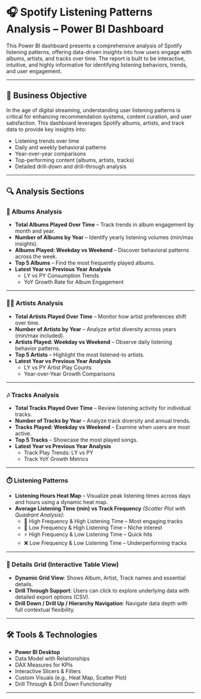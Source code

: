 # 🎧 Spotify Listening Patterns Analysis – Power BI Dashboard

This Power BI dashboard presents a comprehensive analysis of Spotify listening patterns, offering data-driven insights into how users engage with albums, artists, and tracks over time. The report is built to be interactive, intuitive, and highly informative for identifying listening behaviors, trends, and user engagement.

---

## 📌 Business Objective

In the age of digital streaming, understanding user listening patterns is critical for enhancing recommendation systems, content curation, and user satisfaction. This dashboard leverages Spotify albums, artists, and track data to provide key insights into:

- Listening trends over time
- Daily and weekly behavioral patterns
- Year-over-year comparisons
- Top-performing content (albums, artists, tracks)
- Detailed drill-down and drill-through analysis

---

## 🔍 Analysis Sections

### 🎵 Albums Analysis

- **Total Albums Played Over Time** – Track trends in album engagement by month and year.
- **Number of Albums by Year** – Identify yearly listening volumes (min/max insights).
- **Albums Played: Weekday vs Weekend** – Discover behavioral patterns across the week.
- **Top 5 Albums** – Find the most frequently played albums.
- **Latest Year vs Previous Year Analysis**
  - LY vs PY Consumption Trends
  - YoY Growth Rate for Album Engagement

---

### 👩‍🎤 Artists Analysis

- **Total Artists Played Over Time** – Monitor how artist preferences shift over time.
- **Number of Artists by Year** – Analyze artist diversity across years (min/max included).
- **Artists Played: Weekday vs Weekend** – Observe daily listening behavior patterns.
- **Top 5 Artists** – Highlight the most listened-to artists.
- **Latest Year vs Previous Year Analysis**
  - LY vs PY Artist Play Counts
  - Year-over-Year Growth Comparisons

---

### 🎶 Tracks Analysis

- **Total Tracks Played Over Time** – Review listening activity for individual tracks.
- **Number of Tracks by Year** – Analyze track diversity and annual trends.
- **Tracks Played: Weekday vs Weekend** – Examine when users are most active.
- **Top 5 Tracks** – Showcase the most played songs.
- **Latest Year vs Previous Year Analysis**
  - Track Play Trends: LY vs PY
  - Track YoY Growth Metrics

---

### ⏱️ Listening Patterns

- **Listening Hours Heat Map** – Visualize peak listening times across days and hours using a dynamic heat map.
- **Average Listening Time (min) vs Track Frequency** *(Scatter Plot with Quadrant Analysis)*:
  - 🎯 High Frequency & High Listening Time – Most engaging tracks
  - 🌊 Low Frequency & High Listening Time – Niche interest
  - ⚡ High Frequency & Low Listening Time – Quick hits
  - ❌ Low Frequency & Low Listening Time – Underperforming tracks

---

### 🧾 Details Grid (Interactive Table View)

- **Dynamic Grid View**: Shows Album, Artist, Track names and essential details.
- **Drill Through Support**: Users can click to explore underlying data with detailed export options (CSV).
- **Drill Down / Drill Up / Hierarchy Navigation**: Navigate data depth with full contextual flexibility.

---

## 🛠️ Tools & Technologies

- **Power BI Desktop**
- Data Model with Relationships
- DAX Measures for KPIs
- Interactive Slicers & Filters
- Custom Visuals (e.g., Heat Map, Scatter Plot)
- Drill Through & Drill Down Functionality

------

